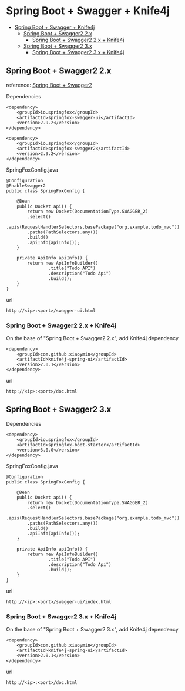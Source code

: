 # Spring Boot + Swagger + Knife4j

- [Spring Boot + Swagger + Knife4j](#spring-boot--swagger--knife4j)
  - [Spring Boot + Swagger2 2.x](#spring-boot--swagger2-2x)
    - [Spring Boot + Swagger2 2.x + Knife4j](#spring-boot--swagger2-2x--knife4j)
  - [Spring Boot + Swagger2 3.x](#spring-boot--swagger2-3x)
    - [Spring Boot + Swagger2 3.x + Knife4j](#spring-boot--swagger2-3x--knife4j)

## Spring Boot + Swagger2 2.x

reference: [Spring Boot + Swagger2](https://www.javainuse.com/spring/boot_swagger)

Dependencies

    <dependency>
        <groupId>io.springfox</groupId>
        <artifactId>springfox-swagger-ui</artifactId>
        <version>2.9.2</version>
    </dependency>

    <dependency>
        <groupId>io.springfox</groupId>
        <artifactId>springfox-swagger2</artifactId>
        <version>2.9.2</version>
    </dependency>

SpringFoxConfig.java

    @Configuration
    @EnableSwagger2
    public class SpringFoxConfig {

        @Bean
        public Docket api() { 
            return new Docket(DocumentationType.SWAGGER_2)  
            .select()                                  
            .apis(RequestHandlerSelectors.basePackage("org.example.todo_mvc"))
            .paths(PathSelectors.any())                          
            .build()
            .apiInfo(apiInfo());                                           
        }

        private ApiInfo apiInfo() {
            return new ApiInfoBuilder()
                    .title("Todo API")
                    .description("Todo Api")
                    .build();
        }
    }

url

    http://<ip>:<port>/swagger-ui.html

### Spring Boot + Swagger2 2.x + Knife4j

On the base of "Spring Boot + Swagger2 2.x", add Knife4j dependency

    <dependency>
        <groupId>com.github.xiaoymin</groupId>
        <artifactId>knife4j-spring-ui</artifactId>
        <version>2.0.1</version>
    </dependency>

url

    http://<ip>:<port>/doc.html

## Spring Boot + Swagger2 3.x

Dependencies

    <dependency>
        <groupId>io.springfox</groupId>
        <artifactId>springfox-boot-starter</artifactId>
        <version>3.0.0</version>
    </dependency>

SpringFoxConfig.java

    @Configuration
    public class SpringFoxConfig {

        @Bean
        public Docket api() { 
            return new Docket(DocumentationType.SWAGGER_2)  
            .select()                                  
            .apis(RequestHandlerSelectors.basePackage("org.example.todo_mvc"))
            .paths(PathSelectors.any())                          
            .build()
            .apiInfo(apiInfo());                                           
        }

        private ApiInfo apiInfo() {
            return new ApiInfoBuilder()
                    .title("Todo API")
                    .description("Todo Api")
                    .build();
        }
    }

url

    http://<ip>:<port>/swagger-ui/index.html

### Spring Boot + Swagger2 3.x + Knife4j

On the base of "Spring Boot + Swagger2 3.x", add Knife4j dependency

    <dependency>
        <groupId>com.github.xiaoymin</groupId>
        <artifactId>knife4j-spring-ui</artifactId>
        <version>2.0.1</version>
    </dependency>

url

    http://<ip>:<port>/doc.html
